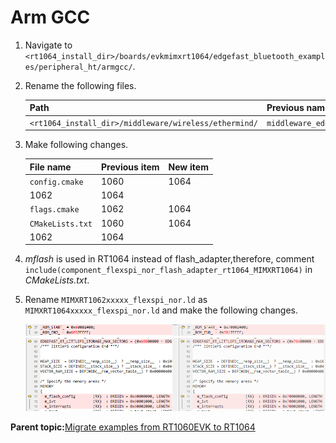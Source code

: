 # Arm GCC

1.  Navigate to `<rt1064_install_dir>/boards/evkmimxrt1064/edgefast_bluetooth_examples/peripheral_ht/armgcc/`.
2.  Rename the following files.

    |Path|Previous name|**New name**|
    |----|-------------|------------|
    |`<rt1064_install_dir>/middleware/wireless/ethermind/`|`middleware_edgefast_bluetooth_k32w061_controller_MIMXRT1062.cmake`|`middleware_edgefast_bluetooth_k32w061_controller_MIMXRT1064.cmake`|

3.  Make following changes.

    |File name|**Previous item**|**New item**|
    |---------|-----------------|------------|
    |`config.cmake`|1060|1064|
    |1062|1064|
    |`flags.cmake`|1062|1064|
    |`CMakeLists.txt`|1060|1064|
    |1062|1064|

4.  *mflash* is used in RT1064 instead of flash\_adapter,therefore, comment `include(component_flexspi_nor_flash_adapter_rt1064_MIMXRT1064)` in *CMakeLists.txt*.
5.  Rename `MIMXRT1062xxxxx_flexspi_nor.ld` as `MIMXRT1064xxxxx_flexspi_nor.ld` and make the following changes.

    ![](../images/image5.png) ![](../images/image6.png)


**Parent topic:**[Migrate examples from RT1060EVK to RT1064](../topics/migrate_examples_from_rt1060evk_to_rt1064.md)


